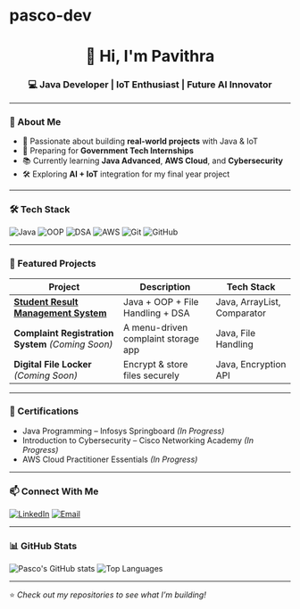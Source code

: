 # pasco-dev
<!-- Profile Header -->
<h1 align="center">👋 Hi, I'm Pavithra</h1>
<h3 align="center">💻 Java Developer | IoT Enthusiast | Future AI Innovator</h3>

---

### 🚀 About Me
- 🌟 Passionate about building **real-world projects** with Java & IoT
- 🎯 Preparing for **Government Tech Internships**
- 📚 Currently learning **Java Advanced**, **AWS Cloud**, and **Cybersecurity**
- 🛠 Exploring **AI + IoT** integration for my final year project

---

### 🛠 Tech Stack
![Java](https://img.shields.io/badge/Java-%23ED8B00.svg?style=for-the-badge&logo=java&logoColor=white)
![OOP](https://img.shields.io/badge/OOP-Concepts-orange?style=for-the-badge)
![DSA](https://img.shields.io/badge/DSA-Basics-blue?style=for-the-badge)
![AWS](https://img.shields.io/badge/AWS-Cloud-yellow?style=for-the-badge&logo=amazonaws)
![Git](https://img.shields.io/badge/Git-%23F05033.svg?style=for-the-badge&logo=git&logoColor=white)
![GitHub](https://img.shields.io/badge/GitHub-black?style=for-the-badge&logo=github)

---

### 📂 Featured Projects
| Project | Description | Tech Stack |
|---------|-------------|------------|
| [**Student Result Management System**](https://github.com/o2pasco/StudentResultManagementSystem) | Java + OOP + File Handling + DSA | Java, ArrayList, Comparator |
| **Complaint Registration System** *(Coming Soon)* | A menu-driven complaint storage app | Java, File Handling |
| **Digital File Locker** *(Coming Soon)* | Encrypt & store files securely | Java, Encryption API |

---

### 📜 Certifications
- Java Programming – Infosys Springboard *(In Progress)*
- Introduction to Cybersecurity – Cisco Networking Academy *(In Progress)*
- AWS Cloud Practitioner Essentials *(In Progress)*

---

### 📫 Connect With Me
[![LinkedIn](https://img.shields.io/badge/LinkedIn-Pavithra%20D-blue?style=for-the-badge&logo=linkedin)](https://www.linkedin.com/in/pavithra-d-45b156281)
[![Email](https://img.shields.io/badge/Email-1ep22ic040%40eastpoint.ac.in-red?style=for-the-badge&logo=gmail)](https://mail.google.com/mail/?view=cm&fs=1&to=1ep22ic040@eastpoint.ac.in)

---

### 📊 GitHub Stats
![Pasco's GitHub stats](https://github-readme-stats.vercel.app/api?username=02pasco&show_icons=true&theme=tokyonight)
![Top Languages](https://github-readme-stats.vercel.app/api/top-langs/?username=02pasco&layout=compact&theme=tokyonight)

---
⭐ *Check out my repositories to see what I’m building!*
